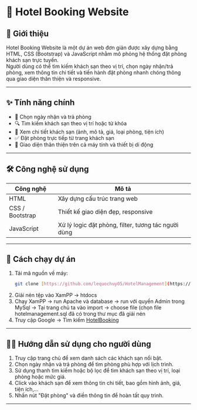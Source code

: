 # 🏨 Hotel Booking Website

## 📌 Giới thiệu

Hotel Booking Website là một dự án web đơn giản được xây dựng bằng HTML, CSS (Bootstrap) và JavaScript nhằm mô phỏng hệ thống đặt phòng khách sạn trực tuyến.  
Người dùng có thể tìm kiếm khách sạn theo vị trí, chọn ngày nhận/trả phòng, xem thông tin chi tiết và tiến hành đặt phòng nhanh chóng thông qua giao diện thân thiện và responsive.

---

## ✨ Tính năng chính

- 📅 Chọn ngày nhận và trả phòng
- 🔍 Tìm kiếm khách sạn theo vị trí hoặc từ khóa
- 🏨 Xem chi tiết khách sạn (ảnh, mô tả, giá, loại phòng, tiện ích)
- ✅ Đặt phòng trực tiếp từ trang khách sạn
- 📱 Giao diện thân thiện trên cả máy tính và thiết bị di động

---

## 🛠️ Công nghệ sử dụng

| Công nghệ        | Mô tả                                               |
|------------------|-----------------------------------------------------|
| HTML             | Xây dựng cấu trúc trang web                         |
| CSS / Bootstrap  | Thiết kế giao diện đẹp, responsive                  |
| JavaScript       | Xử lý logic đặt phòng, filter, tương tác người dùng |

---

## 🚀 Cách chạy dự án
  
1. Tải mã nguồn về máy:
   ```bash
   git clone [https://github.com/lequochuy05/HotelManagement](https://github.com/lequochuy05/HotelManagement.git)
2. Giải nén tệp vào XamPP -> htdocs
3. Chạy XamPP -> run Apache và database -> run với quyền Admin trong MySql -> Tại trang chủ ta vào import -> choose file (chọn file hotelmanagement.sql đã có trong thư mục đã giải nén
4. Truy cập Google -> Tìm kiếm [HotelBooking](http://localhost/HotelManagement/)

---

## 🧑‍💼 Hướng dẫn sử dụng cho người dùng

1. Truy cập trang chủ để xem danh sách các khách sạn nổi bật.
2. Chọn ngày nhận và trả phòng để tìm phòng phù hợp với lịch trình.
3. Sử dụng thanh tìm kiếm hoặc bộ lọc để tìm khách sạn theo vị trí, loại phòng hoặc mức giá.
4. Click vào khách sạn để xem thông tin chi tiết, bao gồm hình ảnh, giá, tiện ích,...
5. Nhấn nút "Đặt phòng" và điền thông tin để hoàn tất quy trình.

---


